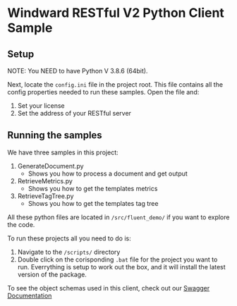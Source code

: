 # Windward RESTful V2 Python Client Sample

  
## Setup
NOTE: You NEED to have Python V 3.8.6 (64bit).

Next, locate the `config.ini` file in the project root. This file contains all the config properties needed to run these samples. Open the file and:
1. Set your license
1. Set the address of your RESTful server


## Running the samples

We have three samples in this project:
1. GenerateDocument.py
    - Shows you how to process a document and get output
1. RetrieveMetrics.py
    - Shows you how to get the templates metrics
1. RetrieveTagTree.py
    - Shows you how to get the templates tag tree

All these python files are located in `/src/fluent_demo/` if you want to explore the code.

To run these projects all you need to do is:
1. Navigate to the `/scripts/` directory
1. Double click on the corisponding `.bat` file for the project you want to run. Everrything is setup to work out the box, and it will install the latest version of the package.


To see the object schemas used in this client, check out our [Swagger Documentation](https://app.swaggerhub.com/apis/Windward-Studios/fluent-rest_full_api/2.0)

